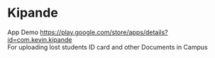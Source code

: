 # Kipande
App Demo
https://play.google.com/store/apps/details?id=com.kevin.kipande  
For uploading lost students ID card and other Documents in Campus
